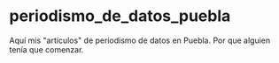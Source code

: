 periodismo_de_datos_puebla
==========================

Aquí mis "artículos" de periodismo de datos en Puebla. Por que alguien tenía que comenzar.
